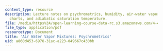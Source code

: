 ```yaml
---
content_type: resource
description: Lecture notes on psychrometrics, humidity, air-water vapor mixture, psychometric
  charts, and adiabatic saturation temperature.
file: /media/https%3A/open-learning-course-data-rc.s3.amazonaws.com/4-42j-fundamentals-of-energy-in-buildings-fall-2010/a860d453697831aca223049667c430bb_MIT4_42JF10_water_vapor.pdf
file_type: application/pdf
resourcetype: Document
title: 'Air Water Vapor Mixtures: Psychrometrics'
uid: a860d453-6978-31ac-a223-049667c430bb
---
```

